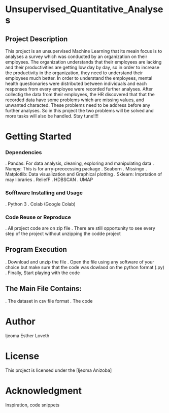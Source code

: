 # Unsupervised_Quantitative_Analyses



## Project Description

This project is an unsupervised Machine Learning that its meain focus is to analyses a survey which was conducted by an organization on their employees. The organization understands that their employees are lacking and their productivities are getting low day by day, so in order to increase the productivity in the organization, they need to understand their employees much better. In order to understand the employees, mental health questionaries were distributed between individuals and each responses from every employee were recorded further analyses.
After collectig the data from their employees, the HR discovered that that the recorded data have some problems which are missing values, and unwanted characted. These problems need to be address before any further analyses. So in this project the two problems will be solved and more tasks will also be handled. Stay tune!!!!


# Getting Started


### Dependencies


. Pandas: For data analysis, cleaning, exploring and manipulating data
. Numpy: This is for arry-preocessing package
. Seaborn
. Missingo
. Matplotlib: Data visualization and Graphical plotting
. Sklearn: Imprtation of may libraries
. ReliefF
. HDBSCAN
. UMAP

### Sofftware Installing and Usage

. Python 3
. Colab (Google Colab)


### Code Reuse or Reproduce

. All project code are on zip file 
. There are still opportunity to see every step of the project without unzipping the codde project


## Program Execution

. Download and unzip the file 
. Open the file using any software of your choice but make sure that the code was dowlaod on the python format (.py)
. Finally, Start playing with the code

## The Main File Contains:

. The dataset in csv file format
. The code

# Author

Ijeoma Esther Loveth

# License

This project is licensed under the [Ijeoma Anizoba]

# Acknowledgment

Inspiration, code snippets
